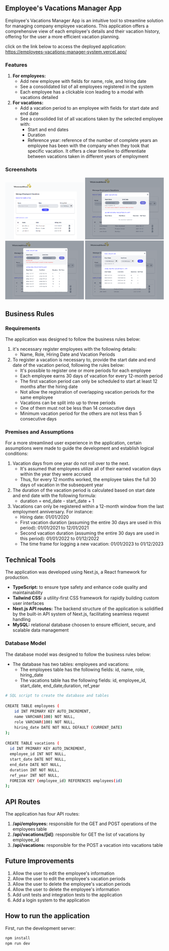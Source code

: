 ## Employee's Vacations Manager App

Employee's Vacations Manager App is an intuitive tool to streamline solution for managing company employee vacations. This application offers a comprehensive view of each employee's details and their vacation history, offering for the user a more efficient vacation planning.

click on the link below to access the deployed application:
https://employees-vacations-manager-system.vercel.app/

### Features

1. **For employees:**
   - Add new employee with fields for name, role, and hiring date
   - See a consolidated list of all employees registered in the system
   - Each employee has a clickable icon leading to a modal with vacations detailed
2. **For vacations:**
   - Add a vacation period to an employee with fields for start date and end date
   - See a consolided list of all vacations taken by the selected employee with:
     - Start and end dates
     - Duration
     - Reference year: reference of the number of complete years an employee has been with the company when they took that specific vacation. It offers a clear timeline to differentiate between vacations taken in different years of employment

### Screenshots

<div>
<img src="./public/images/dashboard.png" alt="Screenshot of the application" width="250"/>
<img src="./public/images/screen1.png" alt="Screenshot of the application" width="250" />
<img src="./public/images/screen2.png" alt="Screenshot of the application" width="250" />
<img src="./public/images/screen3.png" alt="Screenshot of the application" width="250" />
</div>

## Business Rules

### Requirements

The application was designed to follow the business rules below:

1. it's necessary register employees with the following details:
   - Name, Role, Hiring Date and Vacation Periods
2. To register a vacation is necessary to, provide the start date and end date of the vacation period, following the rules below:
   - It's possible to register one or more periods for each employee
   - Each employee earns 30 days of vacation for every 12-month period
   - The first vacation period can only be scheduled to start at least 12 months after the hiring date
   - Not allow the registration of overlapping vacation periods for the same employee
   - Vacations can be split into up to three periods
   - One of them must not be less than 14 consecutive days
   - Minimum vacation period for the others are not less than 5 consecutive days

### Premises and Assumptions

For a more streamlined user experience in the application, certain assumptions were made to guide the development and establish logical conditions:

1. Vacation days from one year do not roll over to the next.
   - It's assumed that employees utilize all of their earned vacation days within the year they were accrued
   - Thus, for every 12 months worked, the employee takes the full 30 days of vacation in the subsequent year
2. The duration of the vacation period is calculated based on start date and end date with the following formula:
   - duration = end_date - start_date + 1
3. Vacations can only be registered within a 12-month window from the last employment anniversary. For instance:
   - Hiring date: 01/01/2020
   - First vacation duration (assuming the entire 30 days are used in this period): 01/01/2021 to 12/01/2021
   - Second vacation duration (assuming the entire 30 days are used in this period): 01/01/2022 to 01/12/2022
   - The time frame for logging a new vacation: 01/01/2023 to 01/12/2023

## Technical Tools

The application was developed using Next.js, a React framework for production.

- **TypeScript:** to ensure type safety and enhance code quality and maintainability
- **Tailwind CSS:** a utility-first CSS framework for rapidly building custom user interfaces
- **Next.js API routes:** The backend structure of the application is solidified by the built-in API system of Next.js, facilitating seamless request handling
- **MySQL:** relational database choosen to ensure efficient, secure, and scalable data management

### Database Model

The database model was designed to follow the business rules below:

- The database has two tables: employees and vacations:
  - The employees table has the following fields: id, name, role, hiring_date
  - The vacations table has the following fields: id, employee_id, start_date, end_date,duration, ref_year

```bash
# SQL script to create the database and tables

CREATE TABLE employees (
	id INT PRIMARY KEY AUTO_INCREMENT,
	name VARCHAR(100) NOT NULL,
	role VARCHAR(100) NOT NULL,
	hiring_date DATE NOT NULL DEFAULT (CURRENT_DATE)
);

CREATE TABLE vacations (
  id INT PRIMARY KEY AUTO_INCREMENT,
  employee_id INT NOT NULL,
  start_date DATE NOT NULL,
  end_date DATE NOT NULL,
  duration INT NOT NULL,
  ref_year INT NOT NULL,
  FOREIGN KEY (employee_id) REFERENCES employees(id)
);
```

## API Routes

The application has four API routes:

1. **/api/employees:** responsible for the GET and POST operations of the employees table
2. **/api/vacations/[id]:** responsible for GET the list of vacations by employee_id
3. **/api/vacations:** responsible for the POST a vacation into vacations table

## Future Improvements

1. Allow the user to edit the employee's information
2. Allow the user to edit the employee's vacation periods
3. Allow the user to delete the employee's vacation periods
4. Allow the user to delete the employee's information
5. Add unit tests and integration tests to the application
6. Add a login system to the application

## How to run the application

First, run the development server:

```bash
npm install
npm run dev
```

##
